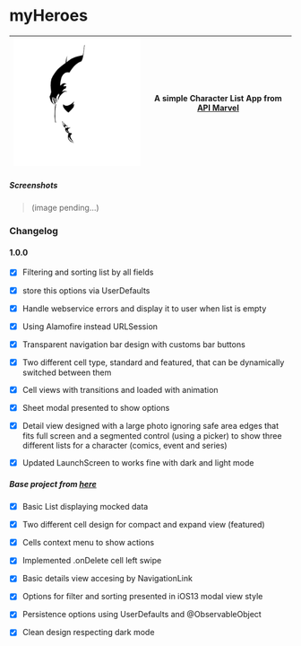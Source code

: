 # myHeroes
|[![myHeroesLogo](readme-img/myHeroes-repository-readme-trans-logo-small.png)](https://github.com/ssuperw/myHeroes)|A simple Character List App from [API Marvel][apiMarvel]|
|-|-|

##### Screenshots
> (image pending…)
### Changelog
#### 1.0.0
- [x] Filtering and sorting list by all fields
- [x] store this options via UserDefaults
- [x] Handle webservice errors and display it to user when list is empty
- [x] Using Alamofire instead URLSession
- [x] Transparent navigation bar design with customs bar buttons
- [x] Two different cell type, standard and featured, that can be dynamically switched between them
- [x] Cell views with transitions and loaded with animation
- [x] Sheet modal presented to show options
- [x] Detail view designed with a large photo ignoring safe area edges that fits full screen and a segmented control (using a picker) to show three different lists for a character (comics, event and series)
- [x] Updated LaunchScreen to works fine with dark and light mode



##### Base project from [here][iList] 
- [x] Basic List displaying mocked data
- [x] Two different cell design for compact and expand view (featured)
- [x] Cells context menu to show actions
- [x] Implemented .onDelete cell left swipe 
- [x] Basic details view accesing by NavigationLink
- [x] Options for filter and sorting presented in iOS13 modal view style
- [x] Persistence options using UserDefaults and @ObservableObject
- [x] Clean design respecting dark mode


[//]: # (links)

   [iList]: <https://github.com/ssuperw/iListUI>
   [myHeroes]: <https://github.com/ssuperw/myHeroes>
   [apiMarvel]: <https://developer.marvel.com/docs>
   
